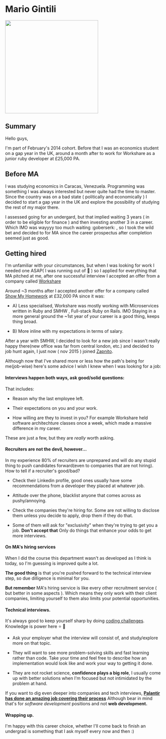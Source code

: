 # Mario Gintili

<img src="https://scontent-lhr3-1.xx.fbcdn.net/hphotos-xta1/t31.0-8/11893823_10152942574351207_1221240565202176872_o.jpg" width="300">

## Summary

Hello guys,

I'm part of February's 2014 cohort. Before that I was an economics student on a gap year in the UK,
around a month after to work for Workshare as a junior ruby developer at £25,000 PA.

## Before MA

I was studying economics in Caracas, Venezuela. Programming was something I was always interested but never quite
had the time to master. Since the country was on a bad state ( politically and economically ) I decided to start a gap
year in the UK and explore the possibility of studying the rest of my major there.

I assessed going for an undergard, but that implied waiting 3 years ( in order to be eligible for finance )
and then investing another 3 in a career. Which IMO was wayyyy too much waiting :goberserk: , so I took the wild bet and decided to for MA
since the career prospectus after completion seemed just as good.

## Getting hired

I'm unfamiliar with your circumstances, but when I was looking for work I needed one ASAP( I was running out of :money_with_wings: )
so I applied for everything that MA pitched at me, after one successful interview I accepted an offer from a company called [Workshare](http://www.workshare.com/)

Around ~3 months after I accepted another offer for a company called [Show My Homework](https://www.showmyhomework.co.uk/) at £32,000 PA since it was:

- A) Less specialised, Workshare was mostly working with Microservices written in Ruby and SMHW , Full-stack Ruby on Rails. IMO Staying in a more general ground the ~1st year of your career is a good thing, keeps thing broad.

- B) More inline with my expectations in terms of salary.

After a year with SMHW, I decided to look for a new job since I wasn't really happy there(new office was far from central london, etc.) and decided to job hunt again, I just now ( nov 2015 ) joined [Zapnito](https://www.zapnito.com/).

Although now that I've shared more or less how the path's being for me(job-wise) here's some advice I wish I knew when I was looking for a job:

#### Interviews happen both ways, ask good/solid questions:

That includes:

- Reason why the last employee left.

- Their expectations on you and your work.

- How willing are they to invest in you? For example Workshare held software architechture classes once a week, which made a massive difference in my career.

These are just a few, but they are *really* worth asking.

#### Recruiters are not the devil, however...

In my experience 80% of recruiters are unprepared and will do any stupid thing to push candidates forward(even to companies that are not hiring). How to tell if a recruiter's good/bad?

- Check their Linkedin profile, good ones usually have some recommendations from a developer they placed at whatever job.

- Attitude over the phone, blacklist anyone that comes across as pushy/annoying.

- Check the companies they're hiring for. Some are not willing to disclose them unless you decide to apply, drop them if they do that.

- Some of them will ask for "exclusivity" when they're trying to get you a job. **Don't accept that** Only do things that enhance your odds to get more interviews.

#### On MA's hiring services

When I did the course this department wasn't as developed as I think is today, so I'm guessing is improved quite a lot.

**The good thing** is that you're pushed forward to the technical interview step, so due dilligence is minimal for you.

**But remember** MA's hiring service is like every other recruitment service ( but better in some aspects ). Which means they only work with their client companies, limiting yourself to them also limits your potential opportunities.

#### Technical interviews.

It's always good to keep yourself sharp by doing [coding challenges](https://www.hackerrank.com/). Knowledge is power here :star: :rocket:

- Ask your employer what the interview will consist of, and study/explore more on that topic.

- They will want to see more problem-solving skills and fast learning rather than code. Take your time and feel free to describe how an implementation would look like and work your way to getting it done.

- They are not rocket science, **confidence plays a big role**, I usually come up with better solutions when I'm focused but not intimidated by the problem at hand.

If you want to dig even deeper into companies and tech interviews, **[Palantir has done an amazing job covering their process](https://www.palantir.com/getting-hired/)** Although bear in mind that's for *software development* positions and not **web development.**

#### Wrapping up.

I'm happy with this career choice, whether I'll come back to finish an undergrad is something that I ask myself every now and then :)
